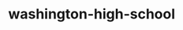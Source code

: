 # washington-high-school

<script src='//vizor.io/static/scripts/vizor-360-embed.js' data-vizorurl='//vizor.io/embed/jfong/washington-high-school'></script>

